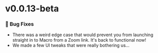 # v0.0.13-beta


### 🐞 Bug Fixes
 - There was a weird edge case that would prevent you from launching straight in to Macro from a Zoom link. It's back to functional now!
 - We made a few UI tweaks that were really bothering us...
